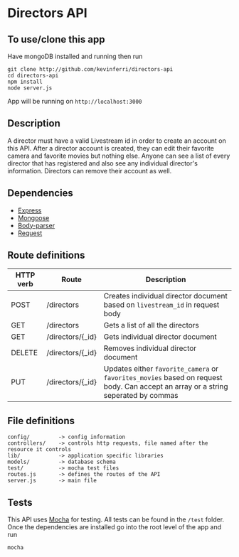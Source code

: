 # Directors API

## To use/clone this app
Have mongoDB installed and running then run
```
git clone http://github.com/kevinferri/directors-api
cd directors-api
npm install
node server.js
```

App will be running on `http://localhost:3000`

## Description
A director must have a valid Livestream id in order to create an account on this API. After a director account is created, they can edit their favorite camera and favorite movies but nothing else. Anyone can see a list of every director that has registered and also see any individual director's information. Directors can remove their account as well.

## Dependencies

* [Express](https://www.npmjs.com/package/express)
* [Mongoose](https://www.npmjs.com/package/mongoose)
* [Body-parser](https://www.npmjs.com/package/body-parser)
* [Request](https://www.npmjs.com/package/request)

## Route definitions

| HTTP verb    | Route              | Description                                                                   |
| ------------ | -----------------  | ----------------------------------------------------------------------------- |
| POST         | /directors         | Creates individual director document based on `livestream_id` in request body |
| GET          | /directors         | Gets a list of all the directors                                              |
| GET          | /directors/{_id}   | Gets individual director document                                             |
| DELETE       | /directors/{_id}   | Removes individual director document                                          |
| PUT          | /directors/{_id}   | Updates either `favorite_camera` or `favorites_movies` based on request body. Can accept an array or a string seperated by commas  |

## File definitions

```
config/         -> config information
controllers/    -> controls http requests, file named after the resource it controls
lib/            -> application specific libraries
models/         -> database schema
test/           -> mocha test files
routes.js       -> defines the routes of the API
server.js       -> main file
```

## Tests

This API uses [Mocha](http://mochajs.org/) for testing. All tests can be found in the `/test` folder. Once the dependencies are installed go into the root level of the app and run

```
mocha
```